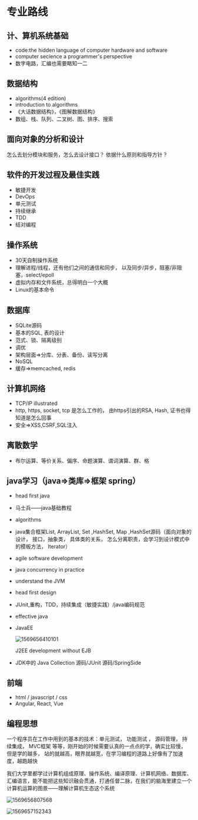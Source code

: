 # 专业路线

## 计、算机系统基础

- code:the hidden language of computer hardware and software
- computer secience a programmer's perspective
- 数字电路，汇编也需要略知一二

## 数据结构

- algorithms(4 edition)
- introduction to algorithms
- 《大话数据结构》，《图解数据结构》
-  数组、栈、队列、二叉树、图、排序、搜索

## 面向对象的分析和设计

怎么去划分模块和服务，怎么去设计接口？ 依据什么原则和指导方针？

## 软件的开发过程及最佳实践

- 敏捷开发
-  DevOps
- 单元测试
- 持续继承
- TDD
-  结对编程

## 操作系统

- 30天自制操作系统
- 理解进程/线程，还有他们之间的通信和同步， 以及同步/异步，阻塞/非阻塞，select/epoll
- 虚拟内存和文件系统，总得明白一个大概
- Linux的基本命令

## 数据库

- SQLite源码
-  基本的SQL, 表的设计
- 范式、锁、隔离级别
- 调优
- 架构层面=>分库、分表、备份、读写分离
- NoSQL
- 缓存=>memcached, redis

## 计算机网络

- TCP/IP illustrated
- http, https, socket,  tcp 是怎么工作的， 由https引出的RSA,  Hash, 证书也得知道是怎么回事
- 安全=>XSS,CSRF,SQL注入

## 离散数学

- 布尔运算、等价关系、偏序、命题演算、谓词演算、群、格

## java学习（java=>类库=>框架 spring）

- head first java

- 马士兵——java基础教程

- algorithms

- java集合框架List, ArrayList, Set ,HashSet, Map ,HashSet源码（面向对象的设计， 接口，抽象类， 具体类的关系， 怎么分离职责，会学习到设计模式中的模板方法， Iterator）

- agile software development

- java concurrency in practice

- understand the JVM

- head first design

- JUnit,重构，TDD，持续集成（敏捷实践）/java编码规范

- effective java

- JavaEE

  ![1569656410101](C:\Users\李甘霖\AppData\Roaming\Typora\typora-user-images\1569656410101.png)

  J2EE development without EJB

- JDK中的 Java Collection 源码/JUnit 源码/SpringSide

## 前端

- html / javascript / css
- Angular, React, Vue

## 编程思想

一个程序员在工作中用到的基本的技术：单元测试， 功能测试 ， 源码管理， 持续集成， MVC框架 等等，刚开始的时候需要认真的一点点的学，确实比较慢， 但是学的越多， 站的就越高，眼界就越宽，在学习编程的道路上好像有了加速度，越跑越快

我们大学里都学过计算机组成原理、操作系统、编译原理、计算机网络、数据库、汇编语言，能不能把这些知识融会贯通，打通任督二脉，在我们的脑海里建立一个计算机运算的图景——理解计算机生态这个系统

![1569656807568](C:\Users\李甘霖\AppData\Roaming\Typora\typora-user-images\1569656807568.png)

![1569657152343](C:\Users\李甘霖\AppData\Roaming\Typora\typora-user-images\1569657152343.png)
